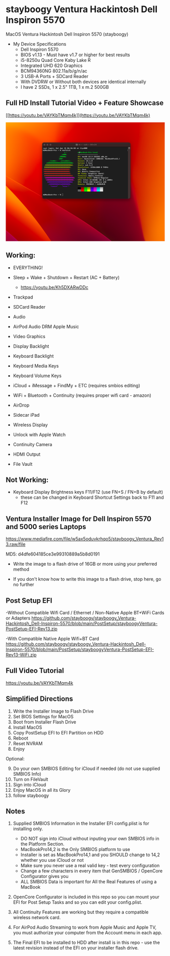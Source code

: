 # stayboogy Ventura Hackintosh Dell Inspiron 5570

MacOS Ventura Hackintosh Dell Inspiron 5570 (stayboogy)

- My Device Specifications 
	- Dell Inspiron 5570
	- BIOS v1.13 - Must have v1.7 or higher for best results
	- i5-8250u Quad Core Kaby Lake R 
	- Integrated UHD 620 Graphics
	- BCM94360NG 802.11a/b/g/n/ac 
	- 3 USB-A Ports + SDCard Reader
	- With DVDRW or Without both devices are identical internally
	- I have 2 SSDs, 1 x 2.5" 1TB, 1 x m.2 500GB
	
## Full HD Install Tutorial Video + Feature Showcase

[[https://youtu.be/VAYKbTMqm4k]](https://youtu.be/VAYKbTMqm4k)

![App Screenshot](https://github.com/stayboogy/stayboogy_Ventura-Hackintosh_Dell-Inspiron-5570/blob/main/neofetch_SystemInfo.png)

## Working:

- EVERYTHING!

- Sleep + Wake + Shutdown + Restart (AC + Battery) 
	- https://youtu.be/Kh5DXARwDDc

- Trackpad
- SDCard Reader
- Audio
- AirPod Audio DRM Apple Music
- Video Graphics
- Display Backlight
- Keyboard Backlight
- Keyboard Media Keys
- Keyboard Volume Keys
- iCloud + iMessage + FindMy + ETC (requires smbios editing)
- WiFi + Bluetooth + Continuity (requires proper wifi card - amazon)
- AirDrop
- Sidecar iPad
- Wireless Display
- Unlock with Apple Watch
- Continuity Camera
- HDMI Output
- File Vault

## Not Working:

- Keyboard Display Brightness keys F11/F12 (use FN+S / FN+B by default)
  - these can be changed in Keyboard Shortcut Settings back to F11 and F12

## Ventura Installer Image for Dell Inspiron 5570 and 5000 series Laptops

https://www.mediafire.com/file/w5ax5oduvkrhqo5/stayboogy_Ventura_Rev13.raw/file

MD5: d4dfe604185ce3e99310889a5b8d0191

- Write the image to a flash drive of 16GB or more using your preferred method

- If you don't know how to write this image to a flash drive, stop here, go no further

## Post Setup EFI

-Without Compatible Wifi Card / Ethernet / Non-Native Apple BT+WiFi Cards or Adapters
https://github.com/stayboogy/stayboogy_Ventura-Hackintosh_Dell-Inspiron-5570/blob/main/PostSetup/stayboogyVentura-PostSetup-EFI-Rev13.zip

-With Compatible Native Apple Wifi+BT Card
https://github.com/stayboogy/stayboogy_Ventura-Hackintosh_Dell-Inspiron-5570/blob/main/PostSetup/stayboogyVentura-PostSetup-EFI-Rev13-WiFi.zip

## Full Video Tutorial 

https://youtu.be/VAYKbTMqm4k

## Simplified Directions

1) Write the Installer Image to Flash Drive
2) Set BIOS Settings for MacOS
3) Boot from Installer Flash Drive
4) Install MacOS
5) Copy PostSetup EFI to EFI Partition on HDD
6) Reboot
7) Reset NVRAM
8) Enjoy

Optional:

9) Do your own SMBIOS Editing for iCloud if needed (do not use supplied SMBIOS Info)
10) Turn on FileVault
11) Sign into iCloud
12) Enjoy MacOS in all its Glory
13) follow stayboogy

## Notes

1) Supplied SMBIOS Information in the Installer EFI config.plist is for installing only.  
	- DO NOT sign into iCloud without inputing your own SMBIOS info in the Platform Section.
	- MacBookPro14,2 is the Only SMBIOS platform to use
	- Installer is set as MacBookPro14,1 and you SHOULD change to 14,2 whether you use iCloud or not
	- Make sure you never use a real valid key - test every configuration
	- Change a few characters in every item that GenSMBIOS / OpenCore Configurator gives you
	- ALL SMBIOS Data is important for All the Real Features of using a MacBook

2) OpenCore Configurator is included in this repo so you can mount your EFI for Post Setup Tasks and so you can edit your config.plist.

3) All Continuity Features are working but they require a compatible wireless network card.

4) For AirPod Audio Streaming to work from Apple Music and Apple TV, you must authorize your computer from the Account menu in each app.

5) The Final EFI to be installed to HDD after install is in this repo - use the latest revision instead of the EFI on your installer flash drive.
